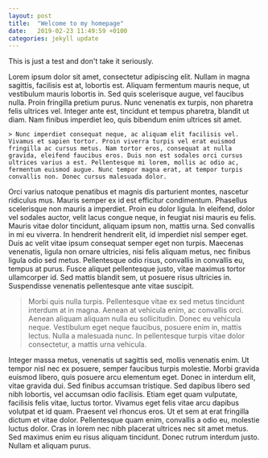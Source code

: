 ```yaml
---
layout: post
title:  "Welcome to my homepage"
date:   2019-02-23 11:49:59 +0100
categories: jekyll update
---
```

This is just a test and don't take it seriously.



Lorem ipsum dolor sit amet, consectetur adipiscing elit. Nullam in magna sagittis, facilisis est at, lobortis est. Aliquam fermentum mauris neque, ut vestibulum mauris lobortis in. Sed quis scelerisque augue, vel faucibus nulla. Proin fringilla pretium purus. Nunc venenatis ex turpis, non pharetra felis ultrices vel. Integer ante est, tincidunt et tempus pharetra, blandit ut diam. Nam finibus imperdiet leo, quis bibendum enim ultrices sit amet.

``` 
> Nunc imperdiet consequat neque, ac aliquam elit facilisis vel. Vivamus et sapien tortor. Proin viverra turpis vel erat euismod fringilla ac cursus metus. Nam tortor eros, consequat at nulla gravida, eleifend faucibus eros. Duis non est sodales orci cursus ultrices varius a est. Pellentesque mi lorem, mollis ac odio ac, fermentum euismod augue. Nunc tempor magna erat, at tempor turpis convallis non. Donec cursus malesuada dolor.
```
Orci varius natoque penatibus et magnis dis parturient montes, nascetur ridiculus mus. Mauris semper ex id est efficitur condimentum. Phasellus scelerisque non mauris a imperdiet. Proin eu dolor ligula. In eleifend, dolor vel sodales auctor, velit lacus congue neque, in feugiat nisi mauris eu felis. Mauris vitae dolor tincidunt, aliquam ipsum non, mattis urna. Sed convallis in mi eu viverra. In hendrerit hendrerit elit, id imperdiet nisl semper eget. Duis ac velit vitae ipsum consequat semper eget non turpis. Maecenas venenatis, ligula non ornare ultricies, nisi felis aliquam metus, nec finibus ligula odio sed metus. Pellentesque odio risus, convallis in convallis eu, tempus at purus. Fusce aliquet pellentesque justo, vitae maximus tortor ullamcorper id. Sed mattis blandit sem, ut posuere risus ultricies in. Suspendisse venenatis pellentesque ante vitae suscipit.

> Morbi quis nulla turpis. Pellentesque vitae ex sed metus tincidunt interdum at in magna. Aenean at vehicula enim, ac convallis orci. Aenean aliquam aliquam nulla eu sollicitudin. Donec eu vehicula neque. Vestibulum eget neque faucibus, posuere enim in, mattis lectus. Nulla a malesuada nunc. In pellentesque turpis vitae dolor consectetur, a mattis urna vehicula.

Integer massa metus, venenatis ut sagittis sed, mollis venenatis enim. Ut tempor nisl nec ex posuere, semper faucibus turpis molestie. Morbi gravida euismod libero, quis posuere arcu elementum eget. Donec in interdum elit, vitae gravida dui. Sed finibus accumsan tristique. Sed dapibus libero sed nibh lobortis, vel accumsan odio facilisis. Etiam eget quam vulputate, facilisis felis vitae, luctus tortor. Vivamus eget felis vitae arcu dapibus volutpat et id quam. Praesent vel rhoncus eros. Ut et sem at erat fringilla dictum et vitae dolor. Pellentesque quam enim, convallis a odio eu, molestie luctus dolor. Cras in lorem nec nibh placerat ultrices nec sit amet metus. Sed maximus enim eu risus aliquam tincidunt. Donec rutrum interdum justo. Nullam et aliquam purus. 
